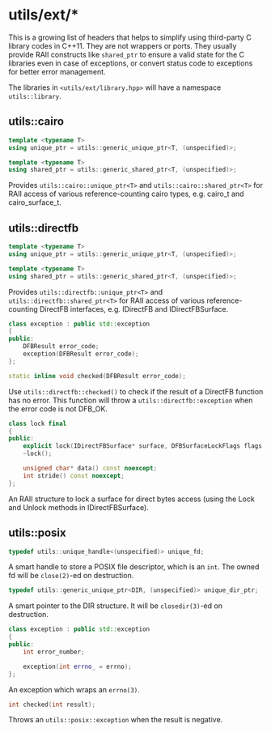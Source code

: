 utils/ext/*
===========

This is a growing list of headers that helps to simplify using third-party C
library codes in C++11. They are not wrappers or ports. They usually provide
RAII constructs like ``shared_ptr`` to ensure a valid state for the C libraries
even in case of exceptions, or convert status code to exceptions for better
error management.

The libraries in ``<utils/ext/library.hpp>`` will have a namespace
``utils::library``.

utils::cairo
------------

```c++
template <typename T>
using unique_ptr = utils::generic_unique_ptr<T, (unspecified)>;

template <typename T>
using shared_ptr = utils::generic_shared_ptr<T, (unspecified)>;
```

Provides ``utils::cairo::unique_ptr<T>`` and ``utils::cairo::shared_ptr<T>`` for
RAII access of various reference-counting cairo types, e.g. cairo_t and
cairo_surface_t.

utils::directfb
---------------

```c++
template <typename T>
using unique_ptr = utils::generic_unique_ptr<T, (unspecified)>;

template <typename T>
using shared_ptr = utils::generic_shared_ptr<T, (unspecified)>;
```

Provides ``utils::directfb::unique_ptr<T>`` and
``utils::directfb::shared_ptr<T>`` for RAII access of various reference-counting
DirectFB interfaces, e.g. IDirectFB and IDirectFBSurface.

```c++
class exception : public std::exception
{
public:
    DFBResult error_code;
    exception(DFBResult error_code);
};

static inline void checked(DFBResult error_code);
```

Use ``utils::directfb::checked()`` to check if the result of a DirectFB function
has no error. This function will throw a ``utils::directfb::exception`` when the
error code is not DFB_OK.

```c++
class lock final
{
public:
    explicit lock(IDirectFBSurface* surface, DFBSurfaceLockFlags flags = DSLF_READ|DSLF_WRITE);
    ~lock();

    unsigned char* data() const noexcept;
    int stride() const noexcept;
};
```

An RAII structure to lock a surface for direct bytes access (using the Lock and
Unlock methods in IDirectFBSurface).

utils::posix
------------

```c++
typedef utils::unique_handle<(unspecified)> unique_fd;
```

A smart handle to store a POSIX file descriptor, which is an ``int``. The owned
fd will be ``close(2)``-ed on destruction.

```c++
typedef utils::generic_unique_ptr<DIR, (unspecified)> unique_dir_ptr;
```

A smart pointer to the DIR structure. It will be ``closedir(3)``-ed on
destruction.

```c++
class exception : public std::exception
{
public:
    int error_number;

    exception(int errno_ = errno);
};
```

An exception which wraps an ``errno(3)``.

```c++
int checked(int result);
```

Throws an ``utils::posix::exception`` when the result is negative.

